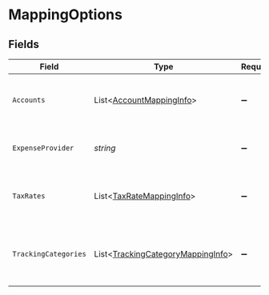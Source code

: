 # MappingOptions


## Fields

| Field                                                                                   | Type                                                                                    | Required                                                                                | Description                                                                             | Example                                                                                 |
| --------------------------------------------------------------------------------------- | --------------------------------------------------------------------------------------- | --------------------------------------------------------------------------------------- | --------------------------------------------------------------------------------------- | --------------------------------------------------------------------------------------- |
| `Accounts`                                                                              | List<[AccountMappingInfo](../../models/shared/AccountMappingInfo.md)>                   | :heavy_minus_sign:                                                                      | Array of available accounts for mapping.                                                |                                                                                         |
| `ExpenseProvider`                                                                       | *string*                                                                                | :heavy_minus_sign:                                                                      | Name of the expense integration.                                                        | Partner Expense                                                                         |
| `TaxRates`                                                                              | List<[TaxRateMappingInfo](../../models/shared/TaxRateMappingInfo.md)>                   | :heavy_minus_sign:                                                                      | Array of available tax rates for mapping.                                               |                                                                                         |
| `TrackingCategories`                                                                    | List<[TrackingCategoryMappingInfo](../../models/shared/TrackingCategoryMappingInfo.md)> | :heavy_minus_sign:                                                                      | Array of available tracking categories for mapping.                                     |                                                                                         |